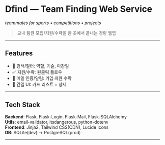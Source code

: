 # Dfind — Team Finding Web Service
_teammates for sports • competitions • projects_

> 교내 팀원 모집/지원/수락을 한 곳에서 끝내는 경량 웹앱

---

## Features
- 🔎 검색/필터: 역할, 기술, 마감일
- ✅ 지원/수락: 원클릭 플로우
- 🔔 메일 인증/알림: 가입·지원·수락
- 🧭 간결 UI: 카드 리스트 + 상세

---

## Tech Stack
**Backend**: Flask, Flask-Login, Flask-Mail, Flask-SQLAlchemy  
**Utils**: email-validator, itsdangerous, python-dotenv  
**Frontend**: Jinja2, Tailwind CSS(CDN), Lucide Icons  
**DB**: SQLite(dev) → PostgreSQL(prod)

---
